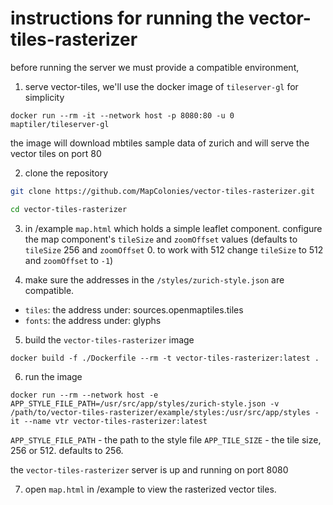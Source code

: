 # instructions for running the vector-tiles-rasterizer

before running the server we must provide a compatible environment,

1. serve vector-tiles, we'll use the docker image of `tileserver-gl` for simplicity

```docker
docker run --rm -it --network host -p 8080:80 -u 0 maptiler/tileserver-gl
```

the image will download mbtiles sample data of zurich and will serve the vector tiles on port 80

2. clone the repository
```sh
git clone https://github.com/MapColonies/vector-tiles-rasterizer.git

cd vector-tiles-rasterizer
```

3. in /example `map.html` which holds a simple leaflet component. configure the map component's `tileSize` and `zoomOffset` values (defaults to `tileSize` 256 and `zoomOffset` 0. to work with 512 change `tileSize` to 512 and `zoomOffset` to `-1`)

4. make sure the addresses in the `/styles/zurich-style.json` are compatible.
- `tiles`: the address under: sources.openmaptiles.tiles
- `fonts`: the address under: glyphs

5. build the `vector-tiles-rasterizer` image
```docker
docker build -f ./Dockerfile --rm -t vector-tiles-rasterizer:latest .
```

6. run the image
```docker
docker run --rm --network host -e APP_STYLE_FILE_PATH=/usr/src/app/styles/zurich-style.json -v /path/to/vector-tiles-rasterizer/example/styles:/usr/src/app/styles -it --name vtr vector-tiles-rasterizer:latest
```

`APP_STYLE_FILE_PATH` - the path to the style file
`APP_TILE_SIZE` - the tile size, 256 or 512. defaults to 256.

the `vector-tiles-rasterizer` server is up and running on port 8080

7. open `map.html` in /example to view the rasterized vector tiles.
